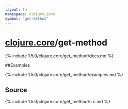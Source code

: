```yaml
---
layout: fn
namespace: clojure.core
symbol: "get-method"
---
```


# [clojure.core](../)/get-method

{% include 1.5.0/clojure.core/get_method/docs.md %}

##Examples

{% include 1.5.0/clojure.core/get_method/examples.md %}
## Source
{% include 1.5.0/clojure.core/get_method/src.md %}

